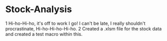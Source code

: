 # Stock-Analysis

1 Hi-ho-Hi-ho, it's off to work I go! I can't be late, I really shouldn't procrastinate, Hi-ho-Hi-ho-Hi-ho.
2 Created a .xlsm file for the stock data and created a test macro within this.
